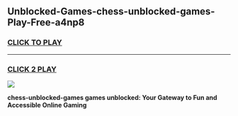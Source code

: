 
## Unblocked-Games-chess-unblocked-games-Play-Free-a4np8
<h3>
<a href="https://premium76.site?title=chess-unblocked-games&ref=10A">CLICK TO PLAY</a></h3>
<hr>

<h3>
<a href="https://premium76.site?title=chess-unblocked-games&ref=10A">CLICK 2 PLAY</a>
  
</h3>

<a href="https://premium76.site?title=chess-unblocked-games&ref=10A"><img src="https://clearcache.store/games.png"></a>


**chess-unblocked-games games unblocked: Your Gateway to Fun and Accessible Online Gaming**
